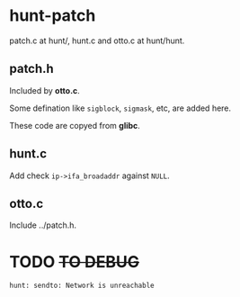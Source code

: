 # hunt-patch

patch.c at hunt/, hunt.c and otto.c at hunt/hunt.


## patch.h

Included by **otto.c**.

Some defination like `sigblock`, `sigmask`, etc, are added here.

These code are copyed from **glibc**.


## hunt.c

Add check `ip->ifa_broadaddr` against `NULL`.


## otto.c

Include ../patch.h.


# TODO    <del>TO DEBUG</del>

`hunt: sendto: Network is unreachable`
